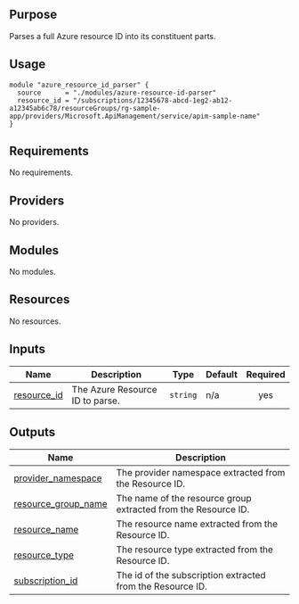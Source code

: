 ## Purpose

Parses a full Azure resource ID into its constituent parts.

## Usage

```hcl
module "azure_resource_id_parser" {
  source      = "./modules/azure-resource-id-parser"
  resource_id = "/subscriptions/12345678-abcd-1eg2-ab12-a12345ab6c78/resourceGroups/rg-sample-app/providers/Microsoft.ApiManagement/service/apim-sample-name"
}
```

<!-- BEGIN_TF_DOCS -->
## Requirements

No requirements.

## Providers

No providers.

## Modules

No modules.

## Resources

No resources.

## Inputs

| Name | Description | Type | Default | Required |
|------|-------------|------|---------|:--------:|
| <a name="input_resource_id"></a> [resource\_id](#input\_resource\_id) | The Azure Resource ID to parse. | `string` | n/a | yes |

## Outputs

| Name | Description |
|------|-------------|
| <a name="output_provider_namespace"></a> [provider\_namespace](#output\_provider\_namespace) | The provider namespace extracted from the Resource ID. |
| <a name="output_resource_group_name"></a> [resource\_group\_name](#output\_resource\_group\_name) | The name of the resource group extracted from the Resource ID. |
| <a name="output_resource_name"></a> [resource\_name](#output\_resource\_name) | The resource name extracted from the Resource ID. |
| <a name="output_resource_type"></a> [resource\_type](#output\_resource\_type) | The resource type extracted from the Resource ID. |
| <a name="output_subscription_id"></a> [subscription\_id](#output\_subscription\_id) | The id of the subscription extracted from the Resource ID. |
<!-- END_TF_DOCS -->